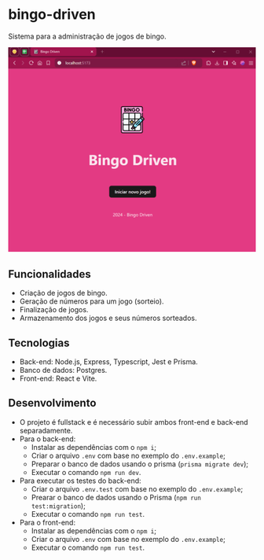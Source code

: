 # bingo-driven
Sistema para a administração de jogos de bingo.

![demonstração do bingo](demo-bingo.gif)

## Funcionalidades
- Criação de jogos de bingo.
- Geração de números para um jogo (sorteio).
- Finalização de jogos.
- Armazenamento dos jogos e seus números sorteados.

## Tecnologias
- Back-end: Node.js, Express, Typescript, Jest e Prisma.
- Banco de dados: Postgres.
- Front-end: React e Vite.

## Desenvolvimento
- O projeto é fullstack e é necessário subir ambos front-end e back-end separadamente.
- Para o back-end:
  - Instalar as dependências com o `npm i`;
  - Criar o arquivo `.env` com base no exemplo do `.env.example`;
  - Preparar o banco de dados usando o prisma (`prisma migrate dev`);
  - Executar o comando `npm run dev`.
- Para executar os testes do back-end:
  - Criar o arquivo `.env.test` com base no exemplo do `.env.example`;
  - Prearar o banco de dados usando o Prisma (`npm run test:migration`);
  - Executar o comando `npm run test`.
- Para o front-end:
  - Instalar as dependências com o `npm i`;
  - Criar o arquivo `.env` com base no exemplo do `.env.example`;
  - Executar o comando `npm run test`. 

  